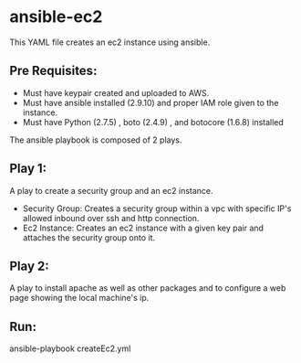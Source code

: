 # ansible-ec2
This YAML file creates an ec2 instance using ansible.

Pre Requisites:
---------------
- Must have keypair created and uploaded to AWS.
- Must have ansible installed (2.9.10) and proper IAM role given to the instance.
- Must have Python (2.7.5) , boto (2.4.9) , and botocore (1.6.8) installed


The ansible playbook is composed of 2 plays. 

Play 1:
---------------
A play to create a security group and an ec2 instance.
- Security Group:
  Creates a security group within a vpc with specific IP's allowed inbound over ssh and http connection.
- Ec2 Instance:
  Creates an ec2 instance with a given key pair and attaches the security group onto it.


Play 2:
---------------
A play to install apache as well as other packages and to configure a web page showing the local machine's ip.


Run:
---------------
ansible-playbook createEc2.yml
